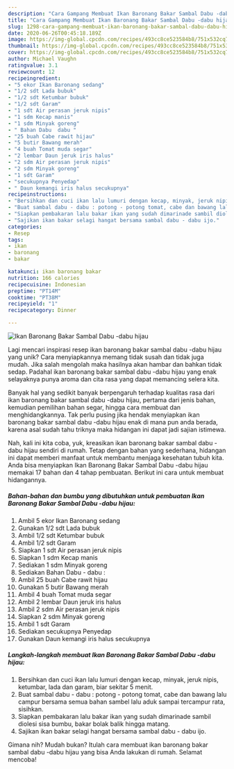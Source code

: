 ```yaml
---
description: "Cara Gampang Membuat Ikan Baronang Bakar Sambal Dabu -dabu hijau Anti Gagal"
title: "Cara Gampang Membuat Ikan Baronang Bakar Sambal Dabu -dabu hijau Anti Gagal"
slug: 1298-cara-gampang-membuat-ikan-baronang-bakar-sambal-dabu-dabu-hijau-anti-gagal
date: 2020-06-26T00:45:18.189Z
image: https://img-global.cpcdn.com/recipes/493cc8ce523584b8/751x532cq70/ikan-baronang-bakar-sambal-dabu-dabu-hijau-foto-resep-utama.jpg
thumbnail: https://img-global.cpcdn.com/recipes/493cc8ce523584b8/751x532cq70/ikan-baronang-bakar-sambal-dabu-dabu-hijau-foto-resep-utama.jpg
cover: https://img-global.cpcdn.com/recipes/493cc8ce523584b8/751x532cq70/ikan-baronang-bakar-sambal-dabu-dabu-hijau-foto-resep-utama.jpg
author: Michael Vaughn
ratingvalue: 3.1
reviewcount: 12
recipeingredient:
- "5 ekor Ikan Baronang sedang"
- "1/2 sdt Lada bubuk"
- "1/2 sdt Ketumbar bubuk"
- "1/2 sdt Garam"
- "1 sdt Air perasan jeruk nipis"
- "1 sdm Kecap manis"
- "1 sdm Minyak goreng"
- " Bahan Dabu  dabu "
- "25 buah Cabe rawit hijau"
- "5 butir Bawang merah"
- "4 buah Tomat muda segar"
- "2 lembar Daun jeruk iris halus"
- "2 sdm Air perasan jeruk nipis"
- "2 sdm Minyak goreng"
- "1 sdt Garam"
- "secukupnya Penyedap"
- " Daun kemangi iris halus secukupnya"
recipeinstructions:
- "Bersihkan dan cuci ikan lalu lumuri dengan kecap, minyak, jeruk nipis, ketumbar, lada dan garam, biar sekitar 5 menit."
- "Buat sambal dabu - dabu : potong - potong tomat, cabe dan bawang lalu campur bersama semua bahan sambel lalu aduk sampai tercampur rata, sisihkan."
- "Siapkan pembakaran lalu bakar ikan yang sudah dimarinade sambil diolesi sisa bumbu, bakar bolak balik hingga matang."
- "Sajikan ikan bakar selagi hangat bersama sambal dabu - dabu ijo."
categories:
- Resep
tags:
- ikan
- baronang
- bakar

katakunci: ikan baronang bakar 
nutrition: 166 calories
recipecuisine: Indonesian
preptime: "PT14M"
cooktime: "PT38M"
recipeyield: "1"
recipecategory: Dinner

---
```



![Ikan Baronang Bakar Sambal Dabu -dabu hijau](https://img-global.cpcdn.com/recipes/493cc8ce523584b8/751x532cq70/ikan-baronang-bakar-sambal-dabu-dabu-hijau-foto-resep-utama.jpg)

Lagi mencari inspirasi resep ikan baronang bakar sambal dabu -dabu hijau yang unik? Cara menyiapkannya memang tidak susah dan tidak juga mudah. Jika salah mengolah maka hasilnya akan hambar dan bahkan tidak sedap. Padahal ikan baronang bakar sambal dabu -dabu hijau yang enak selayaknya punya aroma dan cita rasa yang dapat memancing selera kita.

Banyak hal yang sedikit banyak berpengaruh terhadap kualitas rasa dari ikan baronang bakar sambal dabu -dabu hijau, pertama dari jenis bahan, kemudian pemilihan bahan segar, hingga cara membuat dan menghidangkannya. Tak perlu pusing jika hendak menyiapkan ikan baronang bakar sambal dabu -dabu hijau enak di mana pun anda berada, karena asal sudah tahu triknya maka hidangan ini dapat jadi sajian istimewa.




Nah, kali ini kita coba, yuk, kreasikan ikan baronang bakar sambal dabu -dabu hijau sendiri di rumah. Tetap dengan bahan yang sederhana, hidangan ini dapat memberi manfaat untuk membantu menjaga kesehatan tubuh kita. Anda bisa menyiapkan Ikan Baronang Bakar Sambal Dabu -dabu hijau memakai 17 bahan dan 4 tahap pembuatan. Berikut ini cara untuk membuat hidangannya.

<!--inarticleads1-->

##### Bahan-bahan dan bumbu yang dibutuhkan untuk pembuatan Ikan Baronang Bakar Sambal Dabu -dabu hijau:

1. Ambil 5 ekor Ikan Baronang sedang
1. Gunakan 1/2 sdt Lada bubuk
1. Ambil 1/2 sdt Ketumbar bubuk
1. Ambil 1/2 sdt Garam
1. Siapkan 1 sdt Air perasan jeruk nipis
1. Siapkan 1 sdm Kecap manis
1. Sediakan 1 sdm Minyak goreng
1. Sediakan  Bahan Dabu - dabu :
1. Ambil 25 buah Cabe rawit hijau
1. Gunakan 5 butir Bawang merah
1. Ambil 4 buah Tomat muda segar
1. Ambil 2 lembar Daun jeruk iris halus
1. Ambil 2 sdm Air perasan jeruk nipis
1. Siapkan 2 sdm Minyak goreng
1. Ambil 1 sdt Garam
1. Sediakan secukupnya Penyedap
1. Gunakan  Daun kemangi iris halus secukupnya




<!--inarticleads2-->

##### Langkah-langkah membuat Ikan Baronang Bakar Sambal Dabu -dabu hijau:

1. Bersihkan dan cuci ikan lalu lumuri dengan kecap, minyak, jeruk nipis, ketumbar, lada dan garam, biar sekitar 5 menit.
1. Buat sambal dabu - dabu : potong - potong tomat, cabe dan bawang lalu campur bersama semua bahan sambel lalu aduk sampai tercampur rata, sisihkan.
1. Siapkan pembakaran lalu bakar ikan yang sudah dimarinade sambil diolesi sisa bumbu, bakar bolak balik hingga matang.
1. Sajikan ikan bakar selagi hangat bersama sambal dabu - dabu ijo.




Gimana nih? Mudah bukan? Itulah cara membuat ikan baronang bakar sambal dabu -dabu hijau yang bisa Anda lakukan di rumah. Selamat mencoba!
